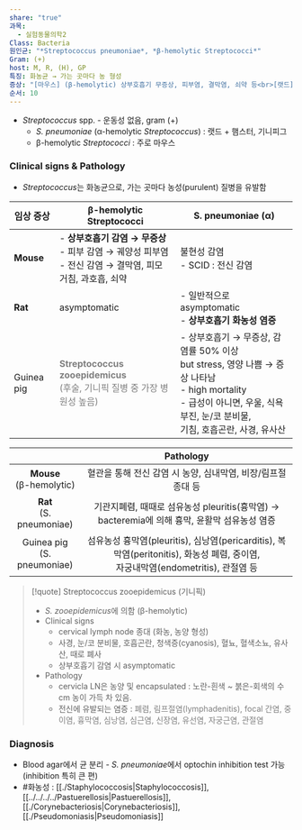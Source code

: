 ```yaml
---
share: "true"
과목:
  - 실험동물의학2
Class: Bacteria
원인균: "*Streptococcus pneumoniae*, *β-hemolytic Streptococci*"
Gram: (+)
host: M, R, (H), GP
특징: 화농균 → 가는 곳마다 농 형성
증상: "[마우스] (β-hemolytic) 상부호흡기 무증상, 피부염, 결막염, 쇠약 등<br>[랫드] (α-hemolytic) 상부호흡기 화농성 염증 / [기니픽] 상부호흡기 무증상, 급성 시 폐사 / Streptococcus zooepidemicus"
순서: 10
---
```

- *Streptococcus* spp. - 운동성 없음, gram (+)
	- *S. pneumoniae* (α-hemolytic *Streptococcus*) : 랫드 + 햄스터, 기니피그
	- β-hemolytic *Streptococci* : 주로 마우스

### Clinical signs & Pathology
- *Streptococcus*는 화농균으로, 가는 곳마다 농성(purulent) 질병을 유발함

| 임상 증상      | β-hemolytic Streptococci                                                                     | S. pneumoniae (α)                                                                                                                 |
| ---------- | -------------------------------------------------------------------------------------------- | --------------------------------------------------------------------------------------------------------------------------------- |
| **Mouse**  | - **상부호흡기 감염 → 무증상**<br>- 피부 감염 → 궤양성 피부염<br>- 전신 감염 → 결막염, 피모 거침, 과호흡, 쇠약                   | 불현성 감염<br>- SCID : 전신 감염                                                                                                          |
| **Rat**    | asymptomatic                                                                                 | - 일반적으로 asymptomatic<br>- **상부호흡기 화농성 염증**                                                                                        |
| Guinea pig | <font color="#7f7f7f"><b>Streptococcus zooepidemicus</b> <br>(후술, 기니픽 질병 중 가장 병원성 높음)</font> | - 상부호흡기 → 무증상, 감염률 50% 이상<br>but stress, 영양 나쁨 → 증상 나타남<br>- high mortality<br>- 급성이 아니면, 우울, 식욕부진, 눈/코 분비물,<br>기침, 호흡곤란, 사경, 유사산 |

|                               |                                              Pathology                                               |
| :---------------------------: | :--------------------------------------------------------------------------------------------------: |
|  **Mouse**<br>(β-hemolytic)   |                                 혈관을 통해 전신 감염 시 농양, 심내막염, 비장/림프절 종대 등                                 |
|  **Rat**<br>(S. pneumoniae)   |                   기관지폐렴, 때때로 섬유농성 pleuritis(흉막염) → bacteremia에 의해 흉막, 윤활막 섬유농성 염증                    |
| Guinea pig<br>(S. pneumoniae) | 섬유농성 흉막염(pleuritis), 심낭염(pericarditis), 복막염(peritonitis), 화농성 폐렴, 중이염,<br>자궁내막염(endometritis), 관절염 등 |


>[!quote] Streptococcus zooepidemicus (기니픽)
>- *S. zooepidemicus*에 의함 (β-hemolytic)
>- Clinical signs
>	- cervical lymph node 종대 (화농, 농양 형성)
>	- 사경, 눈/코 분비물, 호흡곤란, 청색증(cyanosis), 혈뇨, 혈색소뇨, 유사산, 때로 폐사
>	- 상부호흡기 감염 시 asymptomatic
>- Pathology
>	- cervicla LN은 농양 및 encapsulated : 노란-흰색 ~ 붉은-회색의 수 cm 농이 가득 차 있음.
>	- 전신에 유발되는 염증 : <font color="#7f7f7f">폐렴, 림프절염(lymphadenitis), focal 간염, 중이염, 흉막염, 심낭염, 심근염, 신장염, 유선염, 자궁근염, 관절염</font>
### Diagnosis
- Blood agar에서 균 분리
		- *S. pneumoniae*에서 optochin inhibition test 가능 (inhibition 특히 큰 편)
- #화농성 : [[./Staphylococcosis|Staphylococcosis]], [[../../../../Pastuerellosis|Pastuerellosis]], [[./Corynebacteriosis|Corynebacteriosis]], [[./Pseudomoniasis|Pseudomoniasis]]